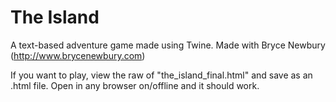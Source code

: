 # The Island
A text-based adventure game made using Twine. Made with Bryce Newbury (http://www.brycenewbury.com)

If you want to play, view the raw of "the_island_final.html" and save as an .html file. Open in any browser on/offline and it should work.

